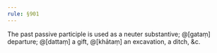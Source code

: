 ```yaml
---
rule: §901
---
```


The past passive participle is used as a neuter substantive; @[gataṃ] departure; @[dattaṃ] a gift, @[khātaṃ] an excavation, a ditch, &c.